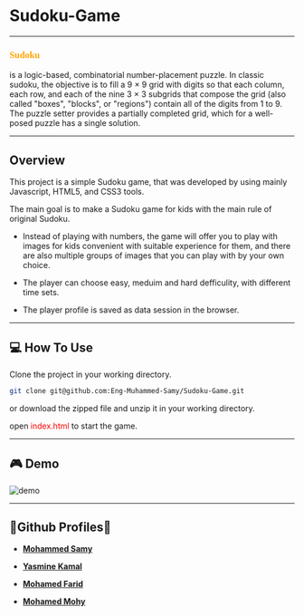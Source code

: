 # **Sudoku-Game**

---

**<h3 style="color:orange; font-family:tahoma;">Sudoku</h3>** is a logic-based, combinatorial number-placement puzzle. In classic sudoku, the objective is to fill a 9 × 9 grid with digits so that each column, each row, and each of the nine 3 × 3 subgrids that compose the grid (also called "boxes", "blocks", or "regions") contain all of the digits from 1 to 9. The puzzle setter provides a partially completed grid, which for a well-posed puzzle has a single solution.

---

## Overview

This project is a simple Sudoku game, that was developed by using mainly Javascript, HTML5, and CSS3 tools.

The main goal is to make a Sudoku game for kids with the main rule of original Sudoku.

- Instead of playing with numbers, the game will offer you to play with images for kids convenient with suitable experience for them, and there are also multiple groups of images that you can play with by your own choice.

- The player can choose easy, meduim and hard defficulity, with different time sets.

- The player profile is saved as data session in the browser.

---

## 💻 How To Use

Clone the project in your working directory.

```bash
git clone git@github.com:Eng-Muhammed-Samy/Sudoku-Game.git
```

or download the zipped file and unzip it in your working directory.

open <span style="color: red;">index.html</span> to start the game.

---

## 🎮 Demo

![demo](/demo/demo.gif)

---

## 🔻Github Profiles🔻

- **[Mohammed Samy](https://github.com/Eng-Muhammed-Samy)**

- **[Yasmine Kamal](https://github.com/yasminekamal)**

- **[Mohamed Farid ](https://github.com/mohamedfarid14)**

- **[Mohamed Mohy](https://github.com/Mohy-dev)**
